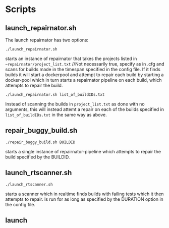 # Scripts
## launch_repairnator.sh
The launch repairnator has two options:
```
./launch_repairnator.sh
```
starts an instance of repairnator that takes the projects listed in ```~repairnator/project_list.txt``` //Not necessarily true, specify as in .cfg
and scans for builds made in the timespan specified in the config
file. If it finds builds it will start a dockerpool and attempt to
repair each build by starting a docker-pool which in turn starts a
repairnator pipeline on each build, which attempts to repair the
build.

```
./launch_repairnator.sh list_of_buildIDs.txt
```
Instead of scanning the builds in ```project_list.txt``` as done with
no arguments, this will instead attemt a repair on each of the builds
specified in ```list_of_buildIDs.txt``` in the same way as above.


## repair_buggy_build.sh
```
./repair_buggy_build.sh BUILDID
```
starts a single instance of repairnator-pipeline which attempts to
repair the build specified by the BUILDID.

## launch_rtscanner.sh
```
./launch_rtscanner.sh
```
starts a scanner which in realtime finds builds with failing tests
which it then attempts to repair. Is run for as long as specified by
the DURATION option in the config file.

## launch
